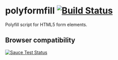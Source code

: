 polyformfill [![Build Status](https://api.travis-ci.org/ceesgeene/polyformfill.svg?branch=develop)](https://travis-ci.org/ceesgeene/polyformfill)
=======================

Polyfill script for HTML5 form elements.

Browser compatibility
---------------------

[![Sauce Test Status](https://saucelabs.com/buildstatus/polyformfill)](https://saucelabs.com/u/polyformfill)
